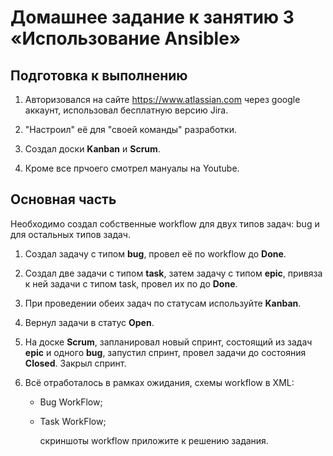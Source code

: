 # Домашнее задание к занятию 3 «Использование Ansible»

## Подготовка к выполнению

1. Авторизовался на сайте https://www.atlassian.com через google аккаунт, использовал бесплатную версию Jira.
   
2. "Настроил" её для "своей команды" разработки.
   
3. Создал доски **Kanban** и **Scrum**.

4. Кроме все прчоего смотрел мануалы на Youtube.





## Основная часть

Необходимо создал собственные workflow для двух типов задач: bug и для остальных типов задач.

1. Создал задачу с типом **bug**, провел её по workflow до **Done**.

2. Создал две задачи с типом **task**, затем задачу с типом **epic**, привяза к ней задачи с типом task, провел их по до **Done**.
   
3. При проведении обеих задач по статусам используйте **Kanban**.

4. Вернул задачи в статус **Open**.

5. На доске **Scrum**, запланировал новый спринт, состоящий из задач **epic** и одного **bug**, запустил спринт, провел задачи до состояния **Closed**. Закрыл спринт.

6. Всё отработалось в рамках ожидания, схемы workflow в XML:
   - Bug WorkFlow;
   - Task WorkFlow;

   
     скриншоты workflow приложите к решению задания.
